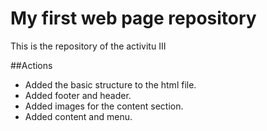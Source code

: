 # My first web page repository

This is the repository of the activitu III

##Actions 

- Added the basic structure to the html file.
- Added footer and header.
- Added images for the content section.
- Added content and menu.